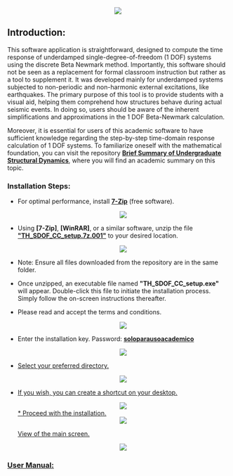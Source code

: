 <div align="center">
    <img src="https://github.com/Normando1945/Normando1945.github.io/assets/62081230/1ac0bf1d-67cd-43f6-87b0-141417a606db">
</div>

## Introduction:
This software application is straightforward, designed to compute the time response of underdamped single-degree-of-freedom (1 DOF) systems using the discrete Beta Newmark method. Importantly, this software should not be seen as a replacement for formal classroom instruction but rather as a tool to supplement it. It was developed mainly for underdamped systems subjected to non-periodic and non-harmonic external excitations, like earthquakes. The primary purpose of this tool is to provide students with a visual aid, helping them comprehend how structures behave during actual seismic events. In doing so, users should be aware of the inherent simplifications and approximations in the 1 DOF Beta-Newmark calculation.

Moreover, it is essential for users of this academic software to have sufficient knowledge regarding the step-by-step time-domain response calculation of 1 DOF systems. To familiarize oneself with the mathematical foundation, you can visit the repository **[Brief Summary of Undergraduate Structural Dynamics](https://github.com/Normando1945/Normando1945.github.io)**, where you will find an academic summary on this topic.

### Installation Steps:
* For optimal performance, install **[7-Zip](https://www.7-zip.org/)** (free software).
  
    <div align="center">
        <img src= "https://github.com/Normando1945/TH_SDOF_Carlos_Celi/assets/62081230/301c9c5b-0307-4e11-a5b6-863d3ccf079d">
    </div>
* Using **[7-Zip]**, **[WinRAR]**, or a similar software, unzip the file **<u>"TH_SDOF_CC_setup.7z.001"</u>** to your desired location.
  
    <div align="center">
        <img src= "https://github.com/Normando1945/TH_SDOF_Carlos_Celi/assets/62081230/0fff86ee-f313-4d6f-9778-7e0436596e5a">
    </div>
    
* Note: Ensure all files downloaded from the repository are in the same folder.
* Once unzipped, an executable file named **"TH_SDOF_CC_setup.exe"** will appear. Double-click this file to initiate the installation process. Simply follow the on-screen instructions thereafter.
* Please read and accept the terms and conditions.
  <div align="center">
        <img src= "https://github.com/Normando1945/TH_SDOF_Carlos_Celi/assets/62081230/c63ab5d4-36ba-4c9e-ac93-76d2aa9c1215">
  </div>
* Enter the installation key. Password: **<u>soloparausoacademico<u>**
  <div align="center">
      <img src= "https://github.com/Normando1945/TH_SDOF_Carlos_Celi/assets/62081230/03de11a9-e7a3-4520-ad4b-23f8f865ba2c">
  </div>
* Select your preferred directory.
  <div align="center">
      <img src= "https://github.com/Normando1945/TH_SDOF_Carlos_Celi/assets/62081230/7aea7151-c8e9-42b9-9286-000507fa421a">
  </div>
* If you wish, you can create a shortcut on your desktop.
  <div align="center">
      <img src= "https://github.com/Normando1945/TH_SDOF_Carlos_Celi/assets/62081230/2207bdfa-f8db-4a77-b4b5-72f1d2e08217">
  </div>
  * Proceed with the installation.
  <div align="center">
      <img src= "https://github.com/Normando1945/TH_SDOF_Carlos_Celi/assets/62081230/9ccb5ac5-8350-404c-bcbc-9a384548e0a7">
  </div>

  View of the main screen.
  <div align="center">
      <img src= "https://github.com/Normando1945/TH_SDOF_Carlos_Celi/assets/62081230/80e65558-c1f5-400c-929a-f577c670cddc">
  </div>
  


### User Manual:
